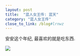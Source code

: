 ```yaml
---
layout: post
title:  "蓝人女王传: 蓝天"
category: "蓝人女王传"
close_to_link: /blog#lrnwz
---
```


安安这个年纪, 最喜欢的就是吃东西.

<img src="https://s3-us-west-1.amazonaws.com/blog.zurassic.com/20170419-cloud.jpg">
